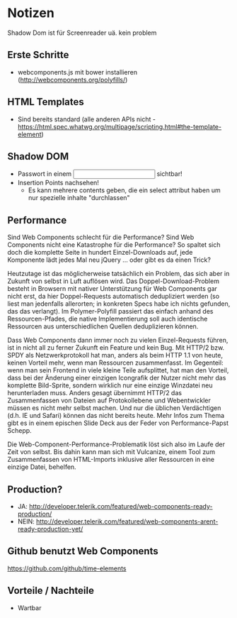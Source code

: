 # Notizen

Shadow Dom ist für Screenreader uä. kein problem

## Erste Schritte

- webcomponents.js mit bower installieren (http://webcomponents.org/polyfills/)


## HTML Templates
- Sind bereits standard (alle anderen APIs nicht - https://html.spec.whatwg.org/multipage/scripting.html#the-template-element)

## Shadow DOM

- Passwort in einem <input type="password"> sichtbar!
- Insertion Points nachsehen!
   - Es kann mehrere contents geben, die ein select attribut haben um nur spezielle inhalte "durchlassen"


## Performance

Sind Web Components schlecht für die Performance?
Sind Web Components nicht eine Katastrophe für die Performance? So spaltet sich doch die komplette Seite in hundert Einzel-Downloads auf, jede Komponente lädt jedes Mal neu jQuery … oder gibt es da einen Trick?

Heutzutage ist das möglicherweise tatsächlich ein Problem, das sich aber in Zukunft von selbst in Luft auflösen wird. Das Doppel-Download-Problem besteht in Browsern mit nativer Unterstützung für Web Components gar nicht erst, da hier Doppel-Requests automatisch dedupliziert werden (so liest man jedenfalls allerorten; in konkreten Specs habe ich nichts gefunden, das das verlangt). Im Polymer-Polyfill passiert das einfach anhand des Ressourcen-Pfades, die native Implementierung soll auch identische Ressourcen aus unterschiedlichen Quellen deduplizieren können.

Dass Web Components dann immer noch zu vielen Einzel-Requests führen, ist in nicht all zu ferner Zukunft ein Feature und kein Bug. Mit HTTP/2 bzw. SPDY als Netzwerkprotokoll hat man, anders als beim HTTP 1.1 von heute, keinen Vorteil mehr, wenn man Ressourcen zusammenfasst. Im Gegenteil: wenn man sein Frontend in viele kleine Teile aufsplittet, hat man den Vorteil, dass bei der Änderung einer einzigen Icongrafik der Nutzer nicht mehr das komplette Bild-Sprite, sondern wirklich nur eine einzige Winzdatei neu herunterladen muss. Anders gesagt übernimmt HTTP/2 das Zusammenfassen von Dateien auf Protokollebene und Webentwickler müssen es nicht mehr selbst machen. Und nur die üblichen Verdächtigen (d.h. IE und Safari) können das nicht bereits heute. Mehr Infos zum Thema gibt es in einem epischen Slide Deck aus der Feder von Performance-Papst Schepp.

Die Web-Component-Performance-Problematik löst sich also im Laufe der Zeit von selbst. Bis dahin kann man sich mit Vulcanize, einem Tool zum Zusammenfassen von HTML-Imports inklusive aller Ressourcen in eine einzige Datei, behelfen.


## Production?
- JA: http://developer.telerik.com/featured/web-components-ready-production/
- NEIN: http://developer.telerik.com/featured/web-components-arent-ready-production-yet/


## Github benutzt Web Components
https://github.com/github/time-elements


## Vorteile / Nachteile
+ Wartbar
